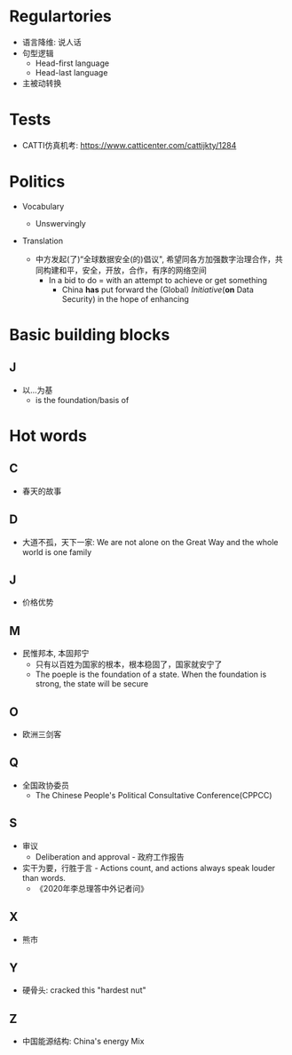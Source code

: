 # Regulartories
- 语言降维: 说人话
- 句型逻辑
  - Head-first language
  - Head-last language
- 主被动转换

# Tests
- CATTI仿真机考: https://www.catticenter.com/cattijkty/1284

# Politics
- Vocabulary
  - Unswervingly

- Translation
  - 中方发起(了)“全球数据安全(的)倡议", 希望同各方加强数字治理合作，共同构建和平，安全，开放，合作，有序的网络空间
    - In a bid to do = with an attempt to achieve or get something
      - China **has** put forward the (Global) *Initiative*(**on** Data Security) in the hope of enhancing

# Basic building blocks
## J
- 以...为基
  - is the foundation/basis of


# Hot words
## C
- 春天的故事

## D
- 大道不孤，天下一家: We are not alone on the Great Way and the whole world is one family
## J
- 价格优势
## M
- 民惟邦本, 本固邦宁
  - 只有以百姓为国家的根本，根本稳固了，国家就安宁了
  - The poeple is the foundation of a state. When the foundation is strong, the state will be secure
## O
- 欧洲三剑客

## Q
- 全国政协委员
  - The Chinese People's Political Consultative Conference(CPPCC)
## S
- 审议
  - Deliberation and approval - 政府工作报告
- 实干为要，行胜于言 - Actions count, and actions always speak louder than words.
  - 《2020年李总理答中外记者问》
## X
- 熊市

## Y
- 硬骨头: cracked this "hardest nut"
## Z
- 中国能源结构: China's energy Mix
